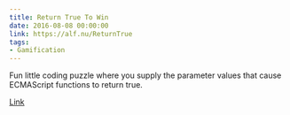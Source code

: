 ```yaml
---
title: Return True To Win
date: 2016-08-08 00:00:00
link: https://alf.nu/ReturnTrue
tags:
- Gamification
---
```

Fun little coding puzzle where you supply the parameter values that cause ECMAScript functions to return true.

[Link](https://alf.nu/ReturnTrue)
